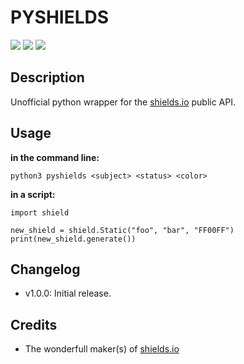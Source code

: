 # PYSHIELDS

![](http://img.shields.io/badge/py-shields-lightgrey.svg?) ![](http://img.shields.io/badge/python3-supported-green.svg?) ![](http://img.shields.io/badge/python2-supported-green.svg?)

## Description

Unofficial python wrapper for the [shields.io](https://shields.io) public API.

## Usage

**in the command line:**

	python3 pyshields <subject> <status> <color> 

**in a script:**

	import shield
    
    new_shield = shield.Static("foo", "bar", "FF00FF")
    print(new_shield.generate())

## Changelog

- v1.0.0: Initial release.

## Credits

- The wonderfull maker(s) of [shields.io](https://shields.io)